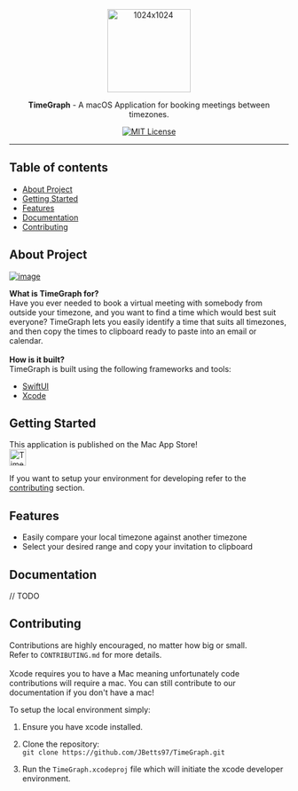 <div align="center">
  <a><a href="https://ibb.co/vVZW025"><img src="https://i.ibb.co/PFwyqBp/1024x1024.png" height="150" alt="1024x1024" border="0"></a></a>
  <br/>
  <p><strong>TimeGraph</strong> - A macOS Application for booking meetings between timezones.</p>

  [![MIT License](https://img.shields.io/badge/license-MIT-green)]()

</div>

---

## Table of contents

- [About Project](#about-project)
- [Getting Started](#getting-started)
- [Features](#features)
- [Documentation](#documentation)
- [Contributing](#contributing)

## About Project
<a href="https://ibb.co/0YpcL6V"><img src="https://i.ibb.co/nQqbyY8/image.png" alt="image" border="0"></a> <br>

**What is TimeGraph for?** <br>
Have you ever needed to book a virtual meeting with somebody from outside your timezone, and you want to find a time which would best suit everyone? TimeGraph lets you easily identify a time that suits all timezones, and then copy the times to clipboard ready to paste into an email or calendar. <br> <br>
**How is it built?** <br>
TimeGraph is built using the following frameworks and tools:
- [SwiftUI](https://developer.apple.com/xcode/swiftui/)
- [Xcode](https://developer.apple.com/xcode/)

## Getting Started
This application is published on the Mac App Store! <br>
<a href="https://apps.apple.com/gb/app/timegraph/id1538325476?mt=12"><img src="https://www.logolynx.com/images/logolynx/54/54dab276fdf25d4b00773a99a304cf4d.png" alt="TimeGraph logo" height="30"></a>

If you want to setup your environment for developing refer to the [contributing](#contributing) section.

## Features
- Easily compare your local timezone against another timezone
- Select your desired range and copy your invitation to clipboard 

## Documentation
// TODO

## Contributing
Contributions are highly encouraged, no matter how big or small. <br>
Refer to `CONTRIBUTING.md` for more details. <br> <br>
Xcode requires you to have a Mac meaning unfortunately code contributions will require a mac. You can still contribute to our documentation if you don't have a mac! <br>

To setup the local environment simply:
1. Ensure you have xcode installed. <br>

2. Clone the repository: <br>
`git clone https://github.com/JBetts97/TimeGraph.git`

3. Run the `TimeGraph.xcodeproj` file which will initiate the xcode developer environment. 
